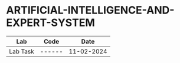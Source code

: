 # ARTIFICIAL-INTELLIGENCE-AND-EXPERT-SYSTEM


| Lab | Code | Date |
| -- | -------- | ----------- |
|Lab Task |------| 11-02-2024 |

